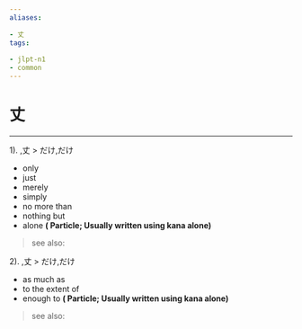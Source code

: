 ```yaml
---
aliases:
    
- 丈
tags:
    
- jlpt-n1
- common
---
```


# 丈
---
1).
,丈 > だけ,だけ

- only
- just
- merely
- simply
- no more than
- nothing but
- alone
**( Particle; Usually written using kana alone)**
> see also: 
            
2).
,丈 > だけ,だけ

- as much as
- to the extent of
- enough to
**( Particle; Usually written using kana alone)**
> see also: 
            